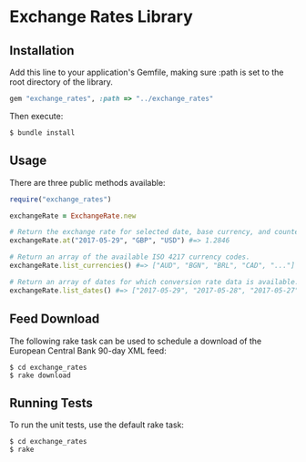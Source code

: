 # Exchange Rates Library

## Installation

Add this line to your application's Gemfile, making sure :path is set to the root directory of the library.

```ruby
gem "exchange_rates", :path => "../exchange_rates"
```

Then execute:

    $ bundle install

## Usage

There are three public methods available:

```ruby
require("exchange_rates")

exchangeRate = ExchangeRate.new

# Return the exchange rate for selected date, base currency, and counter currency.
exchangeRate.at("2017-05-29", "GBP", "USD") #=> 1.2846

# Return an array of the available ISO 4217 currency codes.
exchangeRate.list_currencies() #=> ["AUD", "BGN", "BRL", "CAD", "..."]

# Return an array of dates for which conversion rate data is available.
exchangeRate.list_dates() #=> ["2017-05-29", "2017-05-28", "2017-05-27", "..."]
```
## Feed Download

The following rake task can be used to schedule a download of the European Central Bank 90-day XML feed:

    $ cd exchange_rates
    $ rake download


## Running Tests

To run the unit tests, use the default rake task:

    $ cd exchange_rates
    $ rake

